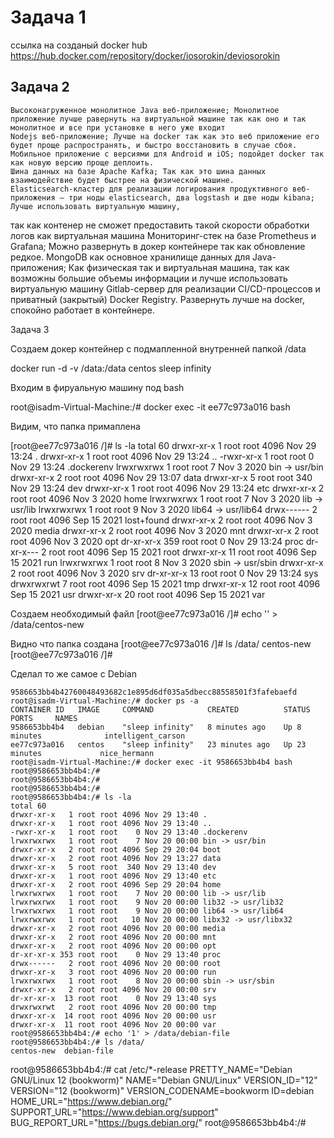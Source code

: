 # Задача 1 

ссылка на созданый docker hub
https://hub.docker.com/repository/docker/iosorokin/deviosorokin 


## Задача 2

	Высоконагруженное монолитное Java веб-приложение; Монолитное приложение лучше равернуть на виртуальной машине так как оно и так монолитное и все при установке в него уже входит
	Nodejs веб-приложение; Лучше на docker так как это веб приложение его будет проще распространять, и быстро восстановить в случае сбоя.
	Мобильное приложение c версиями для Android и iOS; подойдет docker так как новую версию проще деплоить. 
	Шина данных на базе Apache Kafka; Так как это шина данных взаимодействие будет быстрее на физической машине.
	Elasticsearch-кластер для реализации логирования продуктивного веб-приложения — три ноды elasticsearch, два logstash и две ноды kibana; Лучше использовать виртуальную машину, 
так как контенер не сможет предоставить такой скорости обработки логов как виртуальная машина
	Мониторинг-стек на базе Prometheus и Grafana; Можно развернуть в докер контейнере так как обновление редкое. 
	MongoDB как основное хранилище данных для Java-приложения; Как физическая так и виртуальная машина, так как возможны большие объемы информации и лучше использовать виртуальную машину
	Gitlab-сервер для реализации CI/CD-процессов и приватный (закрытый) Docker Registry. Развернуть лучше на docker, спокойно работает в контейнере.
	
	
	
Задача 3

Создаем докер контейнер с подмапленной внутренней папкой /data

docker run -d -v /data:/data centos sleep infinity

Входим в фируальную машину под bash

root@isadm-Virtual-Machine:/# docker exec -it ee77c973a016 bash

Видим, что папка примаплена

[root@ee77c973a016 /]# ls -la
total 60
drwxr-xr-x   1 root root 4096 Nov 29 13:24 .
drwxr-xr-x   1 root root 4096 Nov 29 13:24 ..
-rwxr-xr-x   1 root root    0 Nov 29 13:24 .dockerenv
lrwxrwxrwx   1 root root    7 Nov  3  2020 bin -> usr/bin
drwxr-xr-x   2 root root 4096 Nov 29 13:07 data
drwxr-xr-x   5 root root  340 Nov 29 13:24 dev
drwxr-xr-x   1 root root 4096 Nov 29 13:24 etc
drwxr-xr-x   2 root root 4096 Nov  3  2020 home
lrwxrwxrwx   1 root root    7 Nov  3  2020 lib -> usr/lib
lrwxrwxrwx   1 root root    9 Nov  3  2020 lib64 -> usr/lib64
drwx------   2 root root 4096 Sep 15  2021 lost+found
drwxr-xr-x   2 root root 4096 Nov  3  2020 media
drwxr-xr-x   2 root root 4096 Nov  3  2020 mnt
drwxr-xr-x   2 root root 4096 Nov  3  2020 opt
dr-xr-xr-x 359 root root    0 Nov 29 13:24 proc
dr-xr-x---   2 root root 4096 Sep 15  2021 root
drwxr-xr-x  11 root root 4096 Sep 15  2021 run
lrwxrwxrwx   1 root root    8 Nov  3  2020 sbin -> usr/sbin
drwxr-xr-x   2 root root 4096 Nov  3  2020 srv
dr-xr-xr-x  13 root root    0 Nov 29 13:24 sys
drwxrwxrwt   7 root root 4096 Sep 15  2021 tmp
drwxr-xr-x  12 root root 4096 Sep 15  2021 usr
drwxr-xr-x  20 root root 4096 Sep 15  2021 var

Создаем необходимый файл
[root@ee77c973a016 /]# echo '' > /data/centos-new

Видно что папка создана
[root@ee77c973a016 /]# ls /data/
centos-new
[root@ee77c973a016 /]#

Сделал то же самое с Debian 

``` root@isadm-Virtual-Machine:/# docker run -d -v /data:/data debian sleep infinity
9586653bb4b42760048493682c1e895d6df035a5dbecc88558501f3fafebaefd
root@isadm-Virtual-Machine:/# docker ps -a
CONTAINER ID   IMAGE     COMMAND            CREATED          STATUS          PORTS     NAMES
9586653bb4b4   debian    "sleep infinity"   8 minutes ago    Up 8 minutes              intelligent_carson
ee77c973a016   centos    "sleep infinity"   23 minutes ago   Up 23 minutes             nice_hermann
root@isadm-Virtual-Machine:/# docker exec -it 9586653bb4b4 bash
root@9586653bb4b4:/#
root@9586653bb4b4:/#
root@9586653bb4b4:/#
root@9586653bb4b4:/# ls -la
total 60
drwxr-xr-x   1 root root 4096 Nov 29 13:40 .
drwxr-xr-x   1 root root 4096 Nov 29 13:40 ..
-rwxr-xr-x   1 root root    0 Nov 29 13:40 .dockerenv
lrwxrwxrwx   1 root root    7 Nov 20 00:00 bin -> usr/bin
drwxr-xr-x   2 root root 4096 Sep 29 20:04 boot
drwxr-xr-x   2 root root 4096 Nov 29 13:27 data
drwxr-xr-x   5 root root  340 Nov 29 13:40 dev
drwxr-xr-x   1 root root 4096 Nov 29 13:40 etc
drwxr-xr-x   2 root root 4096 Sep 29 20:04 home
lrwxrwxrwx   1 root root    7 Nov 20 00:00 lib -> usr/lib
lrwxrwxrwx   1 root root    9 Nov 20 00:00 lib32 -> usr/lib32
lrwxrwxrwx   1 root root    9 Nov 20 00:00 lib64 -> usr/lib64
lrwxrwxrwx   1 root root   10 Nov 20 00:00 libx32 -> usr/libx32
drwxr-xr-x   2 root root 4096 Nov 20 00:00 media
drwxr-xr-x   2 root root 4096 Nov 20 00:00 mnt
drwxr-xr-x   2 root root 4096 Nov 20 00:00 opt
dr-xr-xr-x 353 root root    0 Nov 29 13:40 proc
drwx------   2 root root 4096 Nov 20 00:00 root
drwxr-xr-x   3 root root 4096 Nov 20 00:00 run
lrwxrwxrwx   1 root root    8 Nov 20 00:00 sbin -> usr/sbin
drwxr-xr-x   2 root root 4096 Nov 20 00:00 srv
dr-xr-xr-x  13 root root    0 Nov 29 13:40 sys
drwxrwxrwt   2 root root 4096 Nov 20 00:00 tmp
drwxr-xr-x  14 root root 4096 Nov 20 00:00 usr
drwxr-xr-x  11 root root 4096 Nov 20 00:00 var
root@9586653bb4b4:/# echo '1' > /data/debian-file
root@9586653bb4b4:/# ls /data/
centos-new  debian-file
```
root@9586653bb4b4:/# cat /etc/*-release
PRETTY_NAME="Debian GNU/Linux 12 (bookworm)"
NAME="Debian GNU/Linux"
VERSION_ID="12"
VERSION="12 (bookworm)"
VERSION_CODENAME=bookworm
ID=debian
HOME_URL="https://www.debian.org/"
SUPPORT_URL="https://www.debian.org/support"
BUG_REPORT_URL="https://bugs.debian.org/"
root@9586653bb4b4:/#
